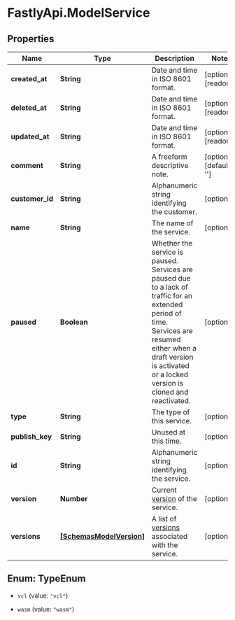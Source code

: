 # FastlyApi.ModelService

## Properties

Name | Type | Description | Notes
------------ | ------------- | ------------- | -------------
**created_at** | **String** | Date and time in ISO 8601 format. | [optional] [readonly] 
**deleted_at** | **String** | Date and time in ISO 8601 format. | [optional] [readonly] 
**updated_at** | **String** | Date and time in ISO 8601 format. | [optional] [readonly] 
**comment** | **String** | A freeform descriptive note. | [optional] [default to &#39;&#39;]
**customer_id** | **String** | Alphanumeric string identifying the customer. | [optional] 
**name** | **String** | The name of the service. | [optional] 
**paused** | **Boolean** | Whether the service is paused. Services are paused due to a lack of traffic for an extended period of time. Services are resumed either when a draft version is activated or a locked version is cloned and reactivated. | [optional] 
**type** | **String** | The type of this service. | [optional] 
**publish_key** | **String** | Unused at this time. | [optional] 
**id** | **String** | Alphanumeric string identifying the service. | [optional] 
**version** | **Number** | Current [version](/reference/api/services/version/) of the service. | [optional] 
**versions** | [**[SchemasModelVersion]**](SchemasModelVersion.md) | A list of [versions](/reference/api/services/version/) associated with the service. | [optional] 



## Enum: TypeEnum


* `vcl` (value: `"vcl"`)

* `wasm` (value: `"wasm"`)




